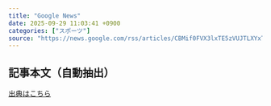 ```yaml
---
title: "Google News"
date: 2025-09-29 11:03:41 +0900
categories: ["スポーツ"]
source: "https://news.google.com/rss/articles/CBMif0FVX3lxTE5zVUJTLXYxTWhWZ1RJRks5amhmZWREZ1VHVXFKTDNjeXdNc0dzZFZiVmk4WUFUTHVNbWVxX3AtTlFndWQ3VlVYbkM4aGNzeHJDRFUzc0hzVEhsRU85Wk5pX09Ga0pCdHlsQm0yRkZ3elVVWHBjWHV4V2dmaU84UFk?oc=5"
---
```


## 記事本文（自動抽出）
<body class="y0K44d EA71Tc" id="readabilityBody"></body>

[出典はこちら](https://news.google.com/rss/articles/CBMif0FVX3lxTE5zVUJTLXYxTWhWZ1RJRks5amhmZWREZ1VHVXFKTDNjeXdNc0dzZFZiVmk4WUFUTHVNbWVxX3AtTlFndWQ3VlVYbkM4aGNzeHJDRFUzc0hzVEhsRU85Wk5pX09Ga0pCdHlsQm0yRkZ3elVVWHBjWHV4V2dmaU84UFk?oc=5)
